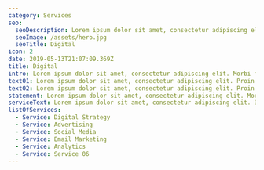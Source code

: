 ```yaml
---
category: Services
seo:
  seoDescription: Lorem ipsum dolor sit amet, consectetur adipiscing elit. Morbi fermentum auctor magna et laoreet. Morbi ultrices quam sed nisi porttitor sollicitudin
  seoImage: /assets/hero.jpg
  seoTitle: Digital
icon: 2
date: 2019-05-13T21:07:09.369Z
title: Digital
intro: Lorem ipsum dolor sit amet, consectetur adipiscing elit. Morbi fermentum auctor magna et laoreet. Morbi ultrices quam sed nisi porttitor sollicitudin
text01: Lorem ipsum dolor sit amet, consectetur adipiscing elit. Proin faucibus ante lacinia, rhoncus nisi at, feugiat lacus. Donec ac volutpat augue. Donec euismod nunc augue, iaculis fermentum augue rutrum at. Morbi convallis quam eros, a volutpat urna commodo lobortis.
text02: Lorem ipsum dolor sit amet, consectetur adipiscing elit. Proin faucibus ante lacinia, rhoncus nisi at, feugiat lacus. Donec ac volutpat augue. Donec euismod nunc augue, iaculis fermentum augue rutrum at. Morbi convallis quam eros, a volutpat urna commodo lobortis.
statement: Lorem ipsum dolor sit amet, consectetur adipiscing elit. Morbi fermentum auctor magna et laoreet. Morbi ultrices quam sed nisi porttitor sollicitudin
serviceText: Lorem ipsum dolor sit amet, consectetur adipiscing elit. Duis aliquam malesuada libero, quis sodales lorem
listOfServices:
  - Service: Digital Strategy
  - Service: Advertising
  - Service: Social Media
  - Service: Email Marketing
  - Service: Analytics
  - Service: Service 06
---
```

